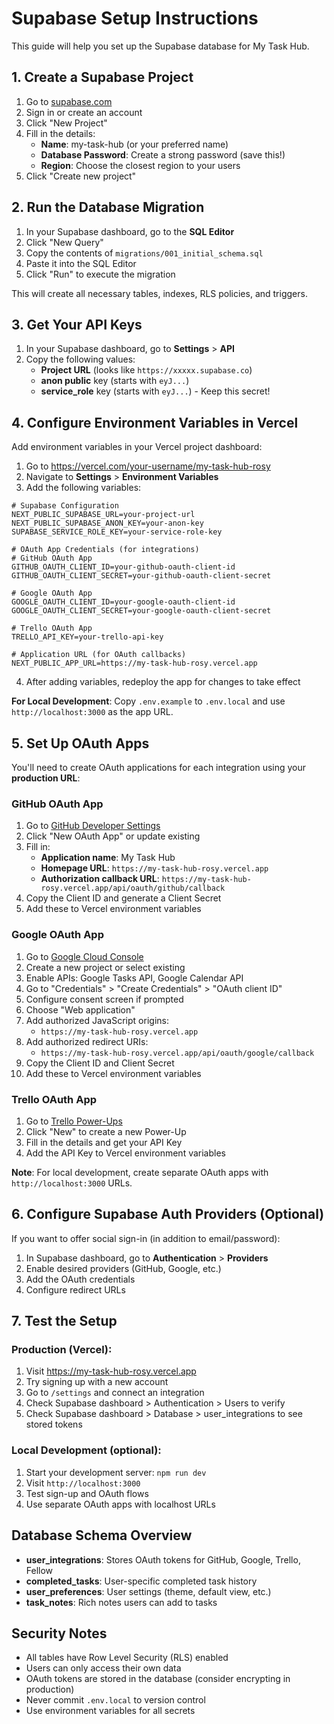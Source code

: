 # Supabase Setup Instructions

This guide will help you set up the Supabase database for My Task Hub.

## 1. Create a Supabase Project

1. Go to [supabase.com](https://supabase.com)
2. Sign in or create an account
3. Click "New Project"
4. Fill in the details:
   - **Name**: my-task-hub (or your preferred name)
   - **Database Password**: Create a strong password (save this!)
   - **Region**: Choose the closest region to your users
5. Click "Create new project"

## 2. Run the Database Migration

1. In your Supabase dashboard, go to the **SQL Editor**
2. Click "New Query"
3. Copy the contents of `migrations/001_initial_schema.sql`
4. Paste it into the SQL Editor
5. Click "Run" to execute the migration

This will create all necessary tables, indexes, RLS policies, and triggers.

## 3. Get Your API Keys

1. In your Supabase dashboard, go to **Settings** > **API**
2. Copy the following values:
   - **Project URL** (looks like `https://xxxxx.supabase.co`)
   - **anon public** key (starts with `eyJ...`)
   - **service_role** key (starts with `eyJ...`) - Keep this secret!

## 4. Configure Environment Variables in Vercel

Add environment variables in your Vercel project dashboard:

1. Go to https://vercel.com/your-username/my-task-hub-rosy
2. Navigate to **Settings** > **Environment Variables**
3. Add the following variables:

```env
# Supabase Configuration
NEXT_PUBLIC_SUPABASE_URL=your-project-url
NEXT_PUBLIC_SUPABASE_ANON_KEY=your-anon-key
SUPABASE_SERVICE_ROLE_KEY=your-service-role-key

# OAuth App Credentials (for integrations)
# GitHub OAuth App
GITHUB_OAUTH_CLIENT_ID=your-github-oauth-client-id
GITHUB_OAUTH_CLIENT_SECRET=your-github-oauth-client-secret

# Google OAuth App
GOOGLE_OAUTH_CLIENT_ID=your-google-oauth-client-id
GOOGLE_OAUTH_CLIENT_SECRET=your-google-oauth-client-secret

# Trello OAuth App
TRELLO_API_KEY=your-trello-api-key

# Application URL (for OAuth callbacks)
NEXT_PUBLIC_APP_URL=https://my-task-hub-rosy.vercel.app
```

4. After adding variables, redeploy the app for changes to take effect

**For Local Development**: Copy `.env.example` to `.env.local` and use `http://localhost:3000` as the app URL.

## 5. Set Up OAuth Apps

You'll need to create OAuth applications for each integration using your **production URL**:

### GitHub OAuth App
1. Go to [GitHub Developer Settings](https://github.com/settings/developers)
2. Click "New OAuth App" or update existing
3. Fill in:
   - **Application name**: My Task Hub
   - **Homepage URL**: `https://my-task-hub-rosy.vercel.app`
   - **Authorization callback URL**: `https://my-task-hub-rosy.vercel.app/api/oauth/github/callback`
4. Copy the Client ID and generate a Client Secret
5. Add these to Vercel environment variables

### Google OAuth App
1. Go to [Google Cloud Console](https://console.cloud.google.com/)
2. Create a new project or select existing
3. Enable APIs: Google Tasks API, Google Calendar API
4. Go to "Credentials" > "Create Credentials" > "OAuth client ID"
5. Configure consent screen if prompted
6. Choose "Web application"
7. Add authorized JavaScript origins:
   - `https://my-task-hub-rosy.vercel.app`
8. Add authorized redirect URIs:
   - `https://my-task-hub-rosy.vercel.app/api/oauth/google/callback`
9. Copy the Client ID and Client Secret
10. Add these to Vercel environment variables

### Trello OAuth App
1. Go to [Trello Power-Ups](https://trello.com/power-ups/admin)
2. Click "New" to create a new Power-Up
3. Fill in the details and get your API Key
4. Add the API Key to Vercel environment variables

**Note**: For local development, create separate OAuth apps with `http://localhost:3000` URLs.

## 6. Configure Supabase Auth Providers (Optional)

If you want to offer social sign-in (in addition to email/password):

1. In Supabase dashboard, go to **Authentication** > **Providers**
2. Enable desired providers (GitHub, Google, etc.)
3. Add the OAuth credentials
4. Configure redirect URLs

## 7. Test the Setup

### Production (Vercel):
1. Visit https://my-task-hub-rosy.vercel.app
2. Try signing up with a new account
3. Go to `/settings` and connect an integration
4. Check Supabase dashboard > Authentication > Users to verify
5. Check Supabase dashboard > Database > user_integrations to see stored tokens

### Local Development (optional):
1. Start your development server: `npm run dev`
2. Visit `http://localhost:3000`
3. Test sign-up and OAuth flows
4. Use separate OAuth apps with localhost URLs

## Database Schema Overview

- **user_integrations**: Stores OAuth tokens for GitHub, Google, Trello, Fellow
- **completed_tasks**: User-specific completed task history
- **user_preferences**: User settings (theme, default view, etc.)
- **task_notes**: Rich notes users can add to tasks

## Security Notes

- All tables have Row Level Security (RLS) enabled
- Users can only access their own data
- OAuth tokens are stored in the database (consider encrypting in production)
- Never commit `.env.local` to version control
- Use environment variables for all secrets
